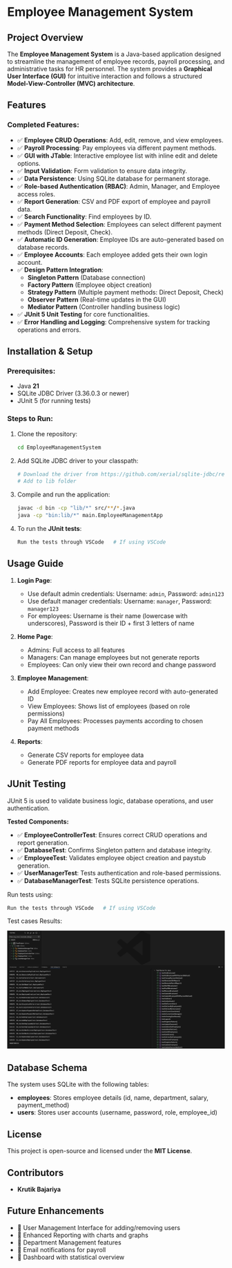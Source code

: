 # Employee Management System

## **Project Overview**
The **Employee Management System** is a Java-based application designed to streamline the management of employee records, payroll processing, and administrative tasks for HR personnel. The system provides a **Graphical User Interface (GUI)** for intuitive interaction and follows a structured **Model-View-Controller (MVC) architecture**.

## **Features**
### **Completed Features:**
- ✅ **Employee CRUD Operations**: Add, edit, remove, and view employees.
- ✅ **Payroll Processing**: Pay employees via different payment methods.
- ✅ **GUI with JTable**: Interactive employee list with inline edit and delete options.
- ✅ **Input Validation**: Form validation to ensure data integrity.
- ✅ **Data Persistence**: Using SQLite database for permanent storage.
- ✅ **Role-based Authentication (RBAC)**: Admin, Manager, and Employee access roles.
- ✅ **Report Generation**: CSV and PDF export of employee and payroll data.
- ✅ **Search Functionality**: Find employees by ID.
- ✅ **Payment Method Selection**: Employees can select different payment methods (Direct Deposit, Check).
- ✅ **Automatic ID Generation**: Employee IDs are auto-generated based on database records.
- ✅ **Employee Accounts**: Each employee added gets their own login account.
- ✅ **Design Pattern Integration**:
  - **Singleton Pattern** (Database connection)
  - **Factory Pattern** (Employee object creation)
  - **Strategy Pattern** (Multiple payment methods: Direct Deposit, Check)
  - **Observer Pattern** (Real-time updates in the GUI)
  - **Mediator Pattern** (Controller handling business logic)
- ✅ **JUnit 5 Unit Testing** for core functionalities.
- ✅ **Error Handling and Logging**: Comprehensive system for tracking operations and errors.

## **Installation & Setup**
### **Prerequisites:**
- Java **21**
- SQLite JDBC Driver (3.36.0.3 or newer)
- JUnit 5 (for running tests)

### **Steps to Run:**
1. Clone the repository:
   ```sh
   cd EmployeeManagementSystem
   ```
2. Add SQLite JDBC driver to your classpath:
   ```sh
   # Download the driver from https://github.com/xerial/sqlite-jdbc/releases
   # Add to lib folder
   ```
3. Compile and run the application:
   ```sh
   javac -d bin -cp "lib/*" src/**/*.java
   java -cp "bin:lib/*" main.EmployeeManagementApp
   ```
4. To run the **JUnit tests**:
   ```sh
   Run the tests through VSCode   # If using VSCode
   ```

## **Usage Guide**
1. **Login Page**:
   - Use default admin credentials: Username: `admin`, Password: `admin123`
   - Use default manager credentials: Username: `manager`, Password: `manager123`
   - For employees: Username is their name (lowercase with underscores), Password is their ID + first 3 letters of name
   
2. **Home Page**:
   - Admins: Full access to all features
   - Managers: Can manage employees but not generate reports
   - Employees: Can only view their own record and change password

3. **Employee Management**:
   - Add Employee: Creates new employee record with auto-generated ID
   - View Employees: Shows list of employees (based on role permissions)
   - Pay All Employees: Processes payments according to chosen payment methods

4. **Reports**:
   - Generate CSV reports for employee data
   - Generate PDF reports for employee data and payroll

## **JUnit Testing**
JUnit 5 is used to validate business logic, database operations, and user authentication.

**Tested Components:**
- ✅ **EmployeeControllerTest**: Ensures correct CRUD operations and report generation.
- ✅ **DatabaseTest**: Confirms Singleton pattern and database integrity.
- ✅ **EmployeeTest**: Validates employee object creation and paystub generation.
- ✅ **UserManagerTest**: Tests authentication and role-based permissions.
- ✅ **DatabaseManagerTest**: Tests SQLite persistence operations.

Run tests using:
```sh
Run the tests through VSCode   # If using VSCode
```

Test cases Results:

![TestCasesResults](TestCases.png)

## **Database Schema**
The system uses SQLite with the following tables:
- **employees**: Stores employee details (id, name, department, salary, payment_method)
- **users**: Stores user accounts (username, password, role, employee_id)

## **License**
This project is open-source and licensed under the **MIT License**.

## **Contributors**
- **Krutik Bajariya**

## **Future Enhancements**
- 📌 User Management Interface for adding/removing users
- 📌 Enhanced Reporting with charts and graphs
- 📌 Department Management features
- 📌 Email notifications for payroll
- 📌 Dashboard with statistical overview